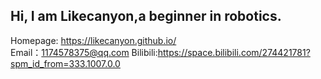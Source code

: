 

Hi, I am Likecanyon,a beginner in robotics.
--
Homepage:
https://likecanyon.github.io/  
Email：1174578375@qq.com
Bilibili:https://space.bilibili.com/274421781?spm_id_from=333.1007.0.0

